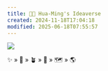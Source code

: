 ```yaml
---
title: 🧑‍🌾 Hua-Ming's Ideaverse
created: 2024-11-18T17:04:18
modified: 2025-06-18T07:55:57
---
```


![](/static/banner.png)

✨ » 🌱 » 🪴 » 🌲 » 🗺️ » 🌎
